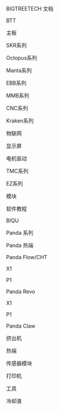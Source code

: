 BIGTREETECH 文档

BTT

主板

SKR系列

Octopus系列

Manta系列

EBB系列

MMB系列

CNC系列

Kraken系列

物联网

显示屏

电机驱动

TMC系列

EZ系列

模块

软件教程

BIQU

Panda 系列

Panda 热端

Panda Flow/CHT

X1

P1

Panda Revo

X1

P1

Panda Claw

挤出机

热端

传感器模块

打印机

工具

冷却液

